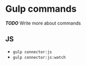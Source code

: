# Gulp commands

___TODO___ Write more about commands

## JS

- `gulp connector:js`
- `gulp connector:js:watch`
